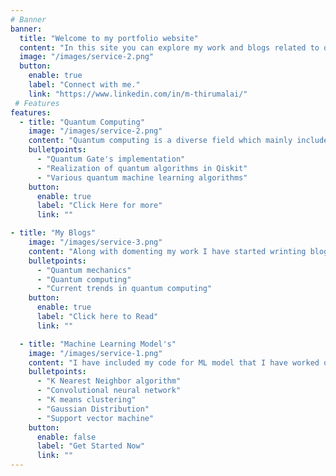 ```yaml
---
# Banner
banner:
  title: "Welcome to my portfolio website"
  content: "In this site you can explore my work and blogs related to quantum computing, predominantly in quantum machine learning, algorithm and cryptography."
  image: "/images/service-2.png"
  button:
    enable: true
    label: "Connect with me."
    link: "https://www.linkedin.com/in/m-thirumalai/"
 # Features
features:
  - title: "Quantum Computing"
    image: "/images/service-2.png"
    content: "Quantum computing is a diverse field which mainly included quantum machine learning, quantum algorithms, post quantum cryptography. Here I have included my work on these areas. Below are my current work in these areas."
    bulletpoints:
      - "Quantum Gate's implementation"
      - "Realization of quantum algorithms in Qiskit"
      - "Various quantum machine learning algorithms"
    button:
      enable: true
      label: "Click Here for more"
      link: ""

- title: "My Blogs"
    image: "/images/service-3.png"
    content: "Along with domenting my work I have started wrinting blogs on quantum computing. I write blogs majorly in the below area's"
    bulletpoints:
      - "Quantum mechanics"
      - "Quantum computing"
      - "Current trends in quantum computing"
    button:
      enable: true
      label: "Click here to Read"
      link: "" 

  - title: "Machine Learning Model's"
    image: "/images/service-1.png"
    content: "I have included my code for ML model that I have worked during my ML course at IIT, Jodhpur. Below are the algorithms that I have used. Check at my work for code."
    bulletpoints:
      - "K Nearest Neighbor algorithm"
      - "Convolutional neural network"
      - "K means clustering"
      - "Gaussian Distribution"
      - "Support vector machine"
    button:
      enable: false
      label: "Get Started Now"
      link: ""      
---
```



